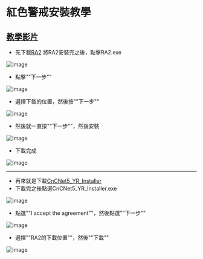 # 紅色警戒安裝教學

[教學影片](https://www.youtube.com/watch?v=Dlp45KE5e60)
---
- 先下載[RA2](https://drive.google.com/drive/folders/1aKwphrG_MCkuNVMVjVR9eWLd6G8x5WjY?usp=sharing)
將RA2安裝完之後，點擊RA2.exe

![image](https://user-images.githubusercontent.com/69574970/170441451-cacc5096-10f0-4e71-9375-5cbc06fbc2f3.png)

- 點擊""下一步""

![image](https://user-images.githubusercontent.com/69574970/170441072-27062aed-3173-4cfd-ad58-440e9ce93335.png)

- 選擇下載的位置，然後按""下一步""

![image](https://user-images.githubusercontent.com/69574970/170445070-a1039965-88e2-4abf-9811-bd6f9a96feb5.png)

- 然後就一直按""下一步""，然後安裝

![image](https://user-images.githubusercontent.com/69574970/170445343-5bf7ee1b-c18c-49f1-b4de-117c9eec0cff.png)

- 下載完成

![image](https://user-images.githubusercontent.com/69574970/170445600-e7de4795-4497-49b2-bf7f-7f10b600c234.png)

---

- 再來就是下載[CnCNet5_YR_Installer](https://drive.google.com/drive/folders/1_Ax5NiVjf1Fmz2OV8b8Nw1rMCX9oN7mE?usp=sharing)
- 下載完之後點選CnCNet5_YR_Installer.exe

![image](https://user-images.githubusercontent.com/69574970/170446312-afd02e18-a3f6-49dc-be0d-00677e24b06e.png)

- 點選""I accept the agreement""，然後點選""下一步""

![image](https://user-images.githubusercontent.com/69574970/170446889-7ce2c856-852b-4e52-91d3-338197ff3bd9.png)

- 選擇""RA2的下載位置""，然後""下載""

![image](https://user-images.githubusercontent.com/69574970/170447130-f0e5fda2-e3db-477c-b6db-8ba7b872bdeb.png)



